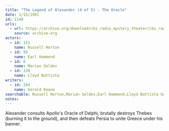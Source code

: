 ```yaml
---
title: "The Legend of Alexander (4 of 5) - The Oracle"
date: 1/15/1981
id: 1148
urls: 
  - url: https://archive.org/download/cbs_radio_mystery_theater/cbs_radio_mystery_theater-1101-1150.zip/cbs_radio_mystery_theater-1101-1150%2Fcbsrmt_1148_legend_of_alexander_part_4_the_oracle.mp3
    source: archive-org
actors:  
  - id: 151
    name: Russell Horton  
  - id: 95
    name: Earl Hammond  
  - id: 6
    name: Marian Seldes  
  - id: 126
    name: Lloyd Battista
writers:  
  - id: 284
    name: Gerald Keane
searchable: Russell Horton,Marian Seldes,Earl Hammond,Lloyd Battista Gerald Keane
notes:  
---
```

Alexander consults Apollo's Oracle of Delphi, brutally destroys Thebes (burning it to the ground), and then defeats Persia to unite Greece under his banner.
